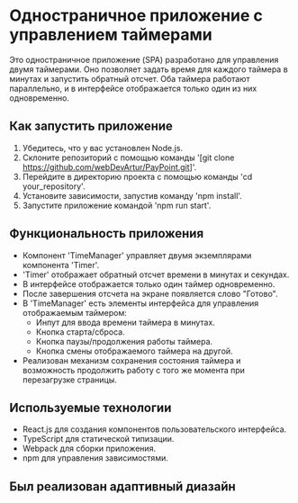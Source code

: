# Одностраничное приложение с управлением таймерами

Это одностраничное приложение (SPA) разработано для управления двумя таймерами. Оно позволяет задать время для каждого таймера в минутах и запустить обратный отсчет. Оба таймера работают параллельно, и в интерфейсе отображается только один из них одновременно.

## Как запустить приложение

1. Убедитесь, что у вас установлен Node.js.
2. Склоните репозиторий с помощью команды '[git clone https://github.com/webDevArtur/PayPoint.git]'.
3. Перейдите в директорию проекта с помощью команды 'cd your_repository'.
4. Установите зависимости, запустив команду 'npm install'.
5. Запустите приложение командой 'npm run start'.

## Функциональность приложения

- Компонент 'TimeManager' управляет двумя экземплярами компонента 'Timer'.
- 'Timer' отображает обратный отсчет времени в минутах и секундах.
- В интерфейсе отображается только один таймер одновременно.
- После завершения отсчета на экране появляется слово "Готово".
- В 'TimeManager' есть элементы интерфейса для управления отображаемым таймером:
  - Инпут для ввода времени таймера в минутах.
  - Кнопка старта/сброса.
  - Кнопка паузы/продолжения работы таймера.
  - Кнопка смены отображаемого таймера на другой.
- Реализован механизм сохранения состояния таймера и возможность продолжить работу с того же момента при перезагрузке страницы.

## Используемые технологии

- React.js для создания компонентов пользовательского интерфейса.
- TypeScript для статической типизации.
- Webpack для сборки приложения.
- npm для управления зависимостями.

## Был реализован адаптивный диазайн
